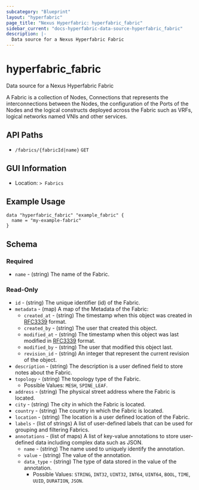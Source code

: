 ```yaml
---
subcategory: "Blueprint"
layout: "hyperfabric"
page_title: "Nexus Hyperfabric: hyperfabric_fabric"
sidebar_current: "docs-hyperfabric-data-source-hyperfabric_fabric"
description: |-
  Data source for a Nexus Hyperfabric Fabric
---
```


# hyperfabric_fabric

Data source for a Nexus Hyperfabric Fabric

A Fabric is a collection of Nodes, Connections that represents the interconnections between the Nodes, the configuration of the Ports of the Nodes and the logical constructs deployed across the Fabric such as VRFs, logical networks named VNIs and other services.

## API Paths ##

* `/fabrics/{fabricId|name}` `GET`

## GUI Information ##

* Location: `> Fabrics`

## Example Usage ##

```hcl
data "hyperfabric_fabric" "example_fabric" {
  name = "my-example-fabric"
}
```

## Schema ##

### Required ###

* `name` - (string) The name of the Fabric.

### Read-Only ###

* `id` - (string) The unique identifier (id) of the Fabric.
* `metadata` - (map) A map of the Metadata of the Fabric:
  * `created_at` - (string) The timestamp when this object was created in [RFC3339](https://datatracker.ietf.org/doc/html/rfc3339#section-5.8) format.
  * `created_by` - (string) The user that created this object.
  * `modified_at` - (string) The timestamp when this object was last modified in [RFC3339](https://datatracker.ietf.org/doc/html/rfc3339#section-5.8) format.
  * `modified_by` - (string) The user that modified this object last.
  * `revision_id` - (string) An integer that represent the current revision of the object.
* `description` - (string) The description is a user defined field to store notes about the Fabric.
* `topology` - (string) The topology type of the Fabric.
    - Possible Values: `MESH`, `SPINE_LEAF`.
* `address` - (string) The physical street address where the Fabric is located.
* `city` - (string) The city in which the Fabric is located.
* `country` - (string) The country in which the Fabric is located.
* `location` - (string) The location is a user defined location of the Fabric.
* `labels` - (list of strings) A list of user-defined labels that can be used for grouping and filtering Fabrics.
* `annotations` - (list of maps) A list of key-value annotations to store user-defined data including complex data such as JSON.
  * `name` - (string) The name used to uniquely identify the annotation.
  * `value` - (string) The value of the annotation.
  * `data_type` - (string) The type of data stored in the value of the annotation.
      - Possible Values: `STRING`, `INT32`, `UINT32`, `INT64`, `UINT64`, `BOOL`, `TIME`, `UUID`, `DURATION`, `JSON`.
